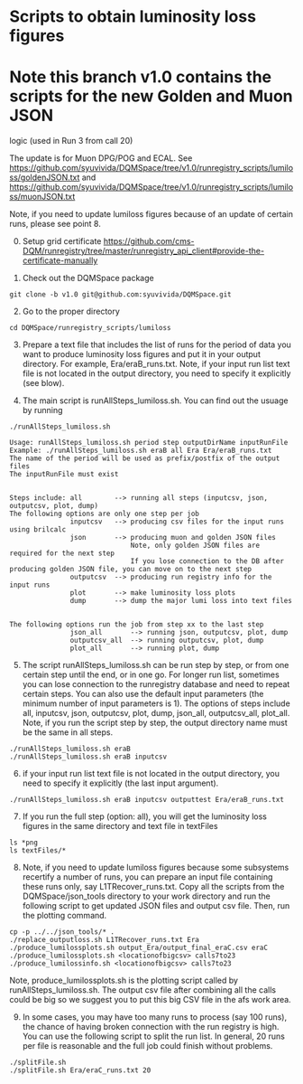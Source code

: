 # Scripts to obtain luminosity loss figures
# Note this branch v1.0 contains the scripts for the new Golden and Muon JSON 
logic (used in Run 3 from call 20) 

The update is for Muon DPG/POG and ECAL. See https://github.com/syuvivida/DQMSpace/tree/v1.0/runregistry_scripts/lumiloss/goldenJSON.txt and https://github.com/syuvivida/DQMSpace/tree/v1.0/runregistry_scripts/lumiloss/muonJSON.txt 


Note, if you need to update lumiloss figures because of an update of certain 
runs, please see point 8.

0. Setup grid certificate
https://github.com/cms-DQM/runregistry/tree/master/runregistry_api_client#provide-the-certificate-manually


1. Check out the DQMSpace package
```
git clone -b v1.0 git@github.com:syuvivida/DQMSpace.git
```

2. Go to the proper directory
```
cd DQMSpace/runregistry_scripts/lumiloss
```

3. Prepare a text file that includes the list of runs for the period of data 
you want to produce luminosity loss figures and put it in your output 
directory. For example, Era/eraB_runs.txt. Note, if your input run list text 
file is not located in the output directory, you need to specify it explicitly
 (see blow).


4. The main script is runAllSteps_lumiloss.sh. You can find out the usuage by 
running
```
./runAllSteps_lumiloss.sh

Usage: runAllSteps_lumiloss.sh period step outputDirName inputRunFile
Example: ./runAllSteps_lumiloss.sh eraB all Era Era/eraB_runs.txt
The name of the period will be used as prefix/postfix of the output files
The inputRunFile must exist


Steps include: all        --> running all steps (inputcsv, json, outputcsv, plot, dump)
The following options are only one step per job
               inputcsv   --> producing csv files for the input runs using brilcalc
               json       --> producing muon and golden JSON files
                              Note, only golden JSON files are required for the next step
                              If you lose connection to the DB after producing golden JSON file, you can move on to the next step
               outputcsv  --> producing run registry info for the input runs
               plot       --> make luminosity loss plots
               dump       --> dump the major lumi loss into text files


The following options run the job from step xx to the last step
               json_all       --> running json, outputcsv, plot, dump
               outputcsv_all  --> running outputcsv, plot, dump
               plot_all       --> running plot, dump

```

5. The script runAllSteps_lumiloss.sh can be run step by step, or from one 
certain step until the end, or in one go. 
For longer run list, sometimes you can lose connection to the runregistry 
database and need to repeat certain steps. 
You can also use the default input parameters (the minimum number of input 
parameters is 1). The options of steps include all, inputcsv, json, outputcsv, 
plot, dump, json_all, outputcsv_all, plot_all. 
Note, if you run the script step by step, the output directory name must be 
the same in all steps.
```
./runAllSteps_lumiloss.sh eraB
./runAllSteps_lumiloss.sh eraB inputcsv
```

6. if your input run list text file is not located in the output directory, 
you need to specify it explicitly (the last input argument).
```
./runAllSteps_lumiloss.sh eraB inputcsv outputtest Era/eraB_runs.txt
```


7. If you run the full step (option: all), you will get the luminosity loss figures in the same directory and text file in textFiles
```
ls *png
ls textFiles/*
```


8. Note, if you need to update lumiloss figures because some subsystems 
recertify a number of runs, you can prepare an input file containing these 
runs only, say L1TRecover_runs.txt. Copy all the scripts from the 
DQMSpace/json_tools directory to your work directory and run the following 
script to get updated JSON files and output csv file. Then, run the plotting 
command. 
```
cp -p ../../json_tools/* .
./replace_outputloss.sh L1TRecover_runs.txt Era
./produce_lumilossplots.sh output_Era/output_final_eraC.csv eraC
./produce_lumilossplots.sh <locationofbigcsv> calls7to23
./produce_lumilossinfo.sh <locationofbigcsv> calls7to23
```

Note, produce_lumilossplots.sh is the plotting script called by runAllSteps_lumiloss.sh. The output csv file after combining all the calls could be big so we 
suggest you to put this big CSV file in the afs work area. 


9. In some cases, you may have too many runs to process (say 100 runs), the 
chance of having broken connection with the run registry is high. 
You can use the following script to split the run list. In general, 20 runs 
per file is reasonable and the full job could finish without problems. 
```
./splitFile.sh
./splitFile.sh Era/eraC_runs.txt 20
```


